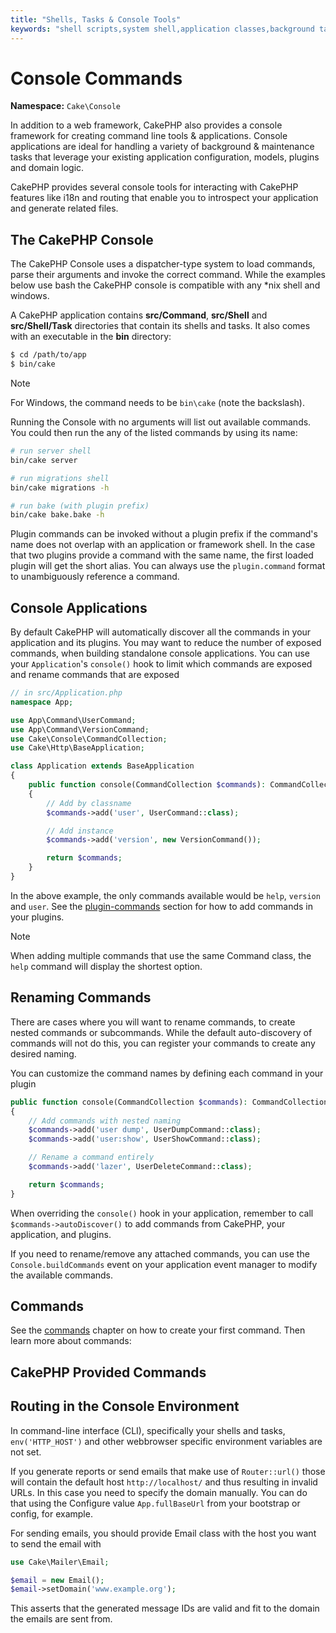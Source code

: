```yaml
---
title: "Shells, Tasks & Console Tools"
keywords: "shell scripts,system shell,application classes,background tasks,line script,cron job,request response,system path,acl,new projects,shells,specifics,parameters,i18n,cakephp,directory,maintenance,ideal,applications,mvc"
---
```


# Console Commands

**Namespace:** `Cake\Console`

In addition to a web framework, CakePHP also provides a console framework for
creating command line tools & applications. Console applications are ideal for
handling a variety of background & maintenance tasks that leverage your existing
application configuration, models, plugins and domain logic.

CakePHP provides several console tools for interacting with CakePHP features
like i18n and routing that enable you to introspect your application and
generate related files.

## The CakePHP Console

The CakePHP Console uses a dispatcher-type system to load commands, parse
their arguments and invoke the correct command. While the examples below use
bash the CakePHP console is compatible with any \*nix shell and windows.

A CakePHP application contains **src/Command**, **src/Shell** and
**src/Shell/Task** directories that contain its shells and tasks. It also
comes with an executable in the **bin** directory:

```bash
$ cd /path/to/app
$ bin/cake

```

> [!NOTE]
> For Windows, the command needs to be `bin\cake` (note the backslash).
>

Running the Console with no arguments will list out available commands. You
could then run the any of the listed commands by using its name:

```bash
# run server shell
bin/cake server

# run migrations shell
bin/cake migrations -h

# run bake (with plugin prefix)
bin/cake bake.bake -h

```

Plugin commands can be invoked without a plugin prefix if the command's name
does not overlap with an application or framework shell. In the case that two
plugins provide a command with the same name, the first loaded plugin will get
the short alias. You can always use the `plugin.command` format to
unambiguously reference a command.

## Console Applications

By default CakePHP will automatically discover all the commands in your
application and its plugins. You may want to reduce the number of exposed
commands, when building standalone console applications. You can use your
`Application`'s `console()` hook to limit which commands are exposed and
rename commands that are exposed

```php
// in src/Application.php
namespace App;

use App\Command\UserCommand;
use App\Command\VersionCommand;
use Cake\Console\CommandCollection;
use Cake\Http\BaseApplication;

class Application extends BaseApplication
{
    public function console(CommandCollection $commands): CommandCollection
    {
        // Add by classname
        $commands->add('user', UserCommand::class);

        // Add instance
        $commands->add('version', new VersionCommand());

        return $commands;
    }
}

```

In the above example, the only commands available would be `help`, `version`
and `user`. See the [plugin-commands](plugins.md#plugin-commands) section for how to add commands in
your plugins.

> [!NOTE]
> When adding multiple commands that use the same Command class, the `help`
> command will display the shortest option.

<!-- anchor: renaming-commands -->

## Renaming Commands

There are cases where you will want to rename commands, to create nested
commands or subcommands.  While the default auto-discovery of commands will not
do this, you can register your commands to create any desired naming.

You can customize the command names by defining each command in your plugin

```php
public function console(CommandCollection $commands): CommandCollection
{
    // Add commands with nested naming
    $commands->add('user dump', UserDumpCommand::class);
    $commands->add('user:show', UserShowCommand::class);

    // Rename a command entirely
    $commands->add('lazer', UserDeleteCommand::class);

    return $commands;
}

```

When overriding the `console()` hook in your application, remember to
call `$commands->autoDiscover()` to add commands from CakePHP, your
application, and plugins.

If you need to rename/remove any attached commands, you can use the
`Console.buildCommands` event on your application event manager to modify the
available commands.

## Commands

See the [commands](console-commands/commands.md) chapter on how to create your first
command. Then learn more about commands:

## CakePHP Provided Commands

## Routing in the Console Environment

In command-line interface (CLI), specifically your shells and tasks,
`env('HTTP_HOST')` and other webbrowser specific environment variables are not
set.

If you generate reports or send emails that make use of `Router::url()` those
will contain the default host `http://localhost/`  and thus resulting in
invalid URLs. In this case you need to specify the domain manually.
You can do that using the Configure value `App.fullBaseUrl` from your
bootstrap or config, for example.

For sending emails, you should provide Email class with the host you want to
send the email with

```php
use Cake\Mailer\Email;

$email = new Email();
$email->setDomain('www.example.org');

```

This asserts that the generated message IDs are valid and fit to the domain the
emails are sent from.

